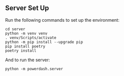 ## Server Set Up

Run the following commands to set up the environment:

```
cd server
python -m venv venv
. venv/Scripts/activate
python -m pip install --upgrade pip
pip install poetry
poetry install
```
And to run the server:
```
python -m powerdash.server
```
